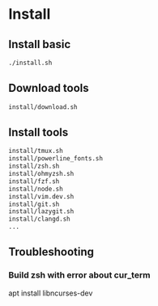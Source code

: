 # Install
## Install basic
```bash
./install.sh
```
## Download tools
```bash
install/download.sh
```
## Install tools
```bash
install/tmux.sh
install/powerline_fonts.sh
install/zsh.sh
install/ohmyzsh.sh
install/fzf.sh
install/node.sh
install/vim.dev.sh
install/git.sh
install/lazygit.sh
install/clangd.sh
...
```

## Troubleshooting
### Build zsh with error about cur_term
apt install libncurses-dev
